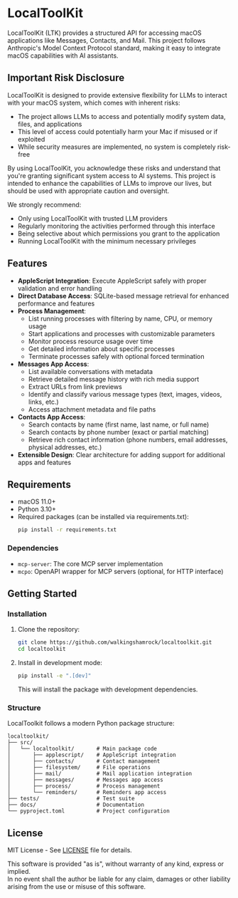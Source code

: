 # LocalToolKit

LocalToolKit (LTK) provides a structured API for accessing macOS applications like Messages, Contacts, and Mail. This project follows Anthropic's Model Context Protocol standard, making it easy to integrate macOS capabilities with AI assistants.

## Important Risk Disclosure

LocalToolKit is designed to provide extensive flexibility for LLMs to interact with your macOS system, which comes with inherent risks:

- The project allows LLMs to access and potentially modify system data, files, and applications
- This level of access could potentially harm your Mac if misused or if exploited
- While security measures are implemented, no system is completely risk-free

By using LocalToolKit, you acknowledge these risks and understand that you're granting significant system access to AI systems. This project is intended to enhance the capabilities of LLMs to improve our lives, but should be used with appropriate caution and oversight.

We strongly recommend:

- Only using LocalToolKit with trusted LLM providers
- Regularly monitoring the activities performed through this interface
- Being selective about which permissions you grant to the application
- Running LocalToolKit with the minimum necessary privileges

## Features

- **AppleScript Integration**: Execute AppleScript safely with proper validation and error handling
- **Direct Database Access**: SQLite-based message retrieval for enhanced performance and features
- **Process Management**:
  - List running processes with filtering by name, CPU, or memory usage
  - Start applications and processes with customizable parameters
  - Monitor process resource usage over time
  - Get detailed information about specific processes
  - Terminate processes safely with optional forced termination
- **Messages App Access**:
  - List available conversations with metadata
  - Retrieve detailed message history with rich media support
  - Extract URLs from link previews
  - Identify and classify various message types (text, images, videos, links, etc.)
  - Access attachment metadata and file paths
- **Contacts App Access**:
  - Search contacts by name (first name, last name, or full name)
  - Search contacts by phone number (exact or partial matching)
  - Retrieve rich contact information (phone numbers, email addresses, physical addresses, etc.)
- **Extensible Design**: Clear architecture for adding support for additional apps and features

## Requirements

- macOS 11.0+
- Python 3.10+
- Required packages (can be installed via requirements.txt):
  ```bash
  pip install -r requirements.txt
  ```

### Dependencies

- `mcp-server`: The core MCP server implementation
- `mcpo`: OpenAPI wrapper for MCP servers (optional, for HTTP interface)

## Getting Started

### Installation

1. Clone the repository:

   ```bash
   git clone https://github.com/walkingshamrock/localtoolkit.git
   cd localtoolkit
   ```

2. Install in development mode:

   ```bash
   pip install -e ".[dev]"
   ```

   This will install the package with development dependencies.

### Structure

LocalToolkit follows a modern Python package structure:

```
localtoolkit/
├── src/
│   └── localtoolkit/       # Main package code
│       ├── applescript/    # AppleScript integration
│       ├── contacts/       # Contact management
│       ├── filesystem/     # File operations
│       ├── mail/           # Mail application integration
│       ├── messages/       # Messages app access
│       ├── process/        # Process management
│       └── reminders/      # Reminders app access
├── tests/                  # Test suite
├── docs/                   # Documentation
└── pyproject.toml          # Project configuration
```

## License

MIT License - See [LICENSE](LICENSE) file for details.

This software is provided "as is", without warranty of any kind, express or implied.  
In no event shall the author be liable for any claim, damages or other liability arising from the use or misuse of this software.
